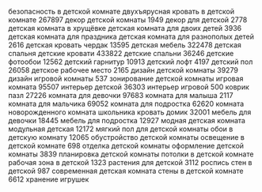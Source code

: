 безопасность в детской комнате
двухъярусная кровать в детской комнате 267897
декор детской комнаты 1949
декор для детской 2778
детская комната в хрущёвке
детская комната для двоих детей 3936
детская комната для праздника
детская комната для разнополых детей 2616
детская кровать чердак 13595
детская мебель 322478
детская спальня
детские кровати 433822
детские спальни 36246
детские фотообои 12562
детский гарнитур 10913
детский лофт 4197
детский пол 26058
детское рабочее место 2165
дизайн детской комнаты 39279
дизайн игровой комнаты 537
зонирование детской комнаты
игровая комната 95507
интерьер детской 36303
интерьер игровой 500
коврик пазл 27226
комната для девочки 97683
комната для малыша 2117
комната для мальчика 69052
комната для подростка 62620
комната новорожденного
комната школьника
кровать домик 32001
мебель для девочки 18445
мебель для подростка 12927
модная детская комната
модульная детская 12172
мягкий пол для детской комнаты
обои в детскую комнату 12065
обустройство детской комнаты
освещение в детской комнате 698
отделка детской комнаты
оформление детской комнаты 3839
планировка детской комнаты
потолки в детской комнате
рабочая зона в детской 1323
растения для детской 3112
роспись стен в детской 987
современная детская комната
стены в детской комнате 6612
хранение игрушек
